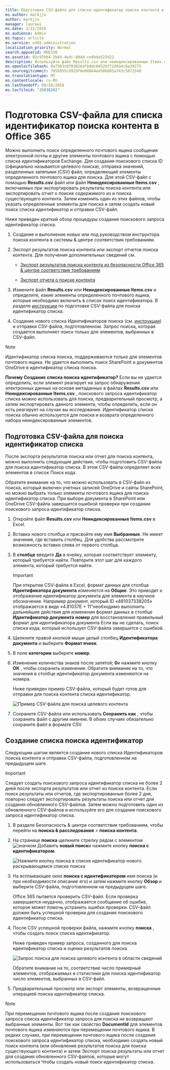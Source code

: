 ```yaml
---
title: Подготовка CSV-файла для списка идентификатор поиска контента в Office 365
ms.author: markjjo
author: markjjo
manager: laurawi
ms.date: 3/21/2018
ms.audience: Admin
ms.topic: article
ms.service: o365-administration
localization_priority: Normal
search.appverid: MOE150
ms.assetid: 82c97bb4-2b64-4edc-804d-cedbda525d22
description: Используйте файл Results.csv или неиндексированные Items.csv из существующего контента поиска для создания поискового идентификатор списка, возвращающий определенного сообщения. Поиска списка Идентификаторов обычно используется для возврата элементов частично индексированных почтового ящика.
ms.openlocfilehash: 9a7583c8f83626afb8dc0452bf72d834c8a28275
ms.sourcegitcommit: 7956955cd919f6e00b64e4506605a743c5872549
ms.translationtype: MT
ms.contentlocale: ru-RU
ms.lasthandoff: 09/26/2018
ms.locfileid: "25038282"
---
```

# <a name="prepare-a-csv-file-for-an-id-list-content-search-in-office-365"></a>Подготовка CSV-файла для списка идентификатор поиска контента в Office 365

Можно выполнить поиск определенного почтового ящика сообщения электронной почты и другие элементы почтового ящика с помощью списка идентификаторов Exchange. Для создания поискового списка ID (официально называется целевого поиска), отправка значений, разделенных запятыми (CSV) файл, определяющий элементы определенного почтового ящика для поиска. Для этой CSV-файл с помощью **Results.csv** файл или файл **Неиндексированные Items.csv** , включаемых при экспортировать результаты поиска контента или экспортировать отчет о поиске содержимого из и поиска существующего контента. Затем изменить один из этих файлов, чтобы указать определенные элементы для поиска и затем создать новый поиск списка идентификатор и отправки CSV-файл. 
  
Ниже приведен краткий обзор процедуры создания поискового запроса идентификатор списка.
  
1. Создание и выполнение новых или под руководством инструктора поиска контента в системы &amp; центре соответствия требованиям.
    
2. Экспорт результатов поиска контента или экспорт отчетов поиска контента. Для получения дополнительных сведений см.
    
    - [Экспорт результатов поиска контента из безопасности Office 365 &amp; центре соответствия требованиям](export-search-results.md)
    
    - [Экспорт отчета о поиске контента](export-a-content-search-report.md)
    
3. Измените файл **Results.csv** или **Неиндексированные Items.csv** и определите, какие элементы определенного почтового ящика, которые необходимо включить в список поиск идентификатора. В разделе [инструкции](#prepare-the-csv-file-for-an-id-list-search) по подготовке CSV-файла для поиска идентификатор списка. 
    
4. Создание нового списка Идентификаторов поиска (см. [инструкции](#create-an-id-list-search)) и отправки CSV-файла, подготовленном. Запрос поиска, которая создается выполняет поиск только для элементов, выбранных в CSV-файл.
    
> [!NOTE]
> Идентификатор списка поиска, поддерживаются только для элементов почтового ящика. Не удается выполнить поиск SharePoint и документов OneDrive в идентификатор списка поиска. 
  
 **Почему Создание списка поиска идентификатор?** Если вы не удается определить, если элемент реагирует на запрос обнаружения электронных данных на основе метаданных в файлах **Results.csv** или **Неиндексированные Items.csv** , поискового запроса идентификатор списка можно использовать для поиска, предварительный просмотр, а затем экспортировать данного элемента, чтобы определить, если он есть реагирует на случае вы исследование. Идентификатор списка поиска обычно используется для поиска и возврата определенного набора неиндексированные элементов. 
  
## <a name="prepare-the-csv-file-for-an-id-list-search"></a>Подготовка CSV-файла для поиска идентификатор списка

После экспорта результатов поиска или отчет для поиска контента, можно выполнить следующие действия, чтобы подготовить CSV-файла для поиска идентификатор списка. В этом CSV-файла определяет всех элементов в список Поиск кода.
  
Обратите внимание на то, что можно использовать в CSV-файл из поиска, который включен учетных записей OneDrive и сайты SharePoint, но можно выбрать *только* элементы почтового ящика для поиска идентификатор списка. При выборе документа в SharePoint или OneDrive CSV-файла завершится ошибкой проверки при создании поискового запроса идентификатор списка. 
  
1. Откройте файл **Results.csv** или **Неиндексированные Items.csv** в Excel. 
    
2. Вставка нового столбца и присвойте ему имя **Выбранные**. Не имеет значения, где вставить столбец. Для удобства рассмотрите возможность вставки слева от первого столбца.
    
3. В **столбце** введите **Да** в ячейку, которая соответствует элементу, который требуется найти. Повторите этот шаг для каждого элемента, который требуется найти. 
    
    > [!IMPORTANT]
    > При открытии CSV-файла в Excel, формат данных для столбца **Идентификатора документа** изменяется на **Общие**. Это приводит к отображение идентификатор документа для элемента в научное обозначение. Например документ, который ID «481037338205» отображается в виде «4.81037E + 11"необходимо выполнить дальнейшие действия для изменения формат данных в столбце **Идентификатор документа** **номер** для восстановления правильный формат для идентификатора документа Если вы не сделать, поиск списка кода, который использует CSV-файла завершится с ошибкой. 
  
4. Щелкните правой кнопкой мыши целый столбец **Идентификатора документа** и выберите **Формат ячеек**.
    
5. В поле **категории** выберите **номер**.
    
6. Изменение количества знаков после запятой; **0**и нажмите кнопку **ОК** , чтобы сохранить изменения. Обратите внимание на то, что значения в столбце идентификатор документа изменяются на номера. 
    
    Ниже приведен пример CSV-файла, который будет готов для отправки для поиска контента списка идентификатор.
    
    ![Пример CSV-файла для поиска целевого контента](media/8371b8cb-1638-496e-9be1-fe1565757d67.png)
  
7. Сохраните CSV-файла или использовать **Сохранить как** , чтобы сохранить файл с другим именем. В обоих случаях обязательно сохраните файл в формате CSV. 
  
## <a name="create-an-id-list-search"></a>Создание списка поиска идентификатор

Следующим шагом является создание нового списка Идентификаторов поиска контента и отправки CSV-файла, подготовленном на предыдущем шаге.
  
> [!IMPORTANT]
> Следует создать поискового запроса идентификатор списка не более 2 дней после экспорта результатов или отчет из поиска контента. Если поиск результаты или отчетов, где экспортированные более 2 дня, повторно следует экспортировать результаты поиска или отчет для создания обновленного CSV-файлов. Затем можно подготовить один из обновленного CSV-файлов и используйте его для создания поискового запроса идентификатор списка. 
  
1. В разделе Безопасность &amp; центре соответствия требованиям, чтобы перейти на **поиска &amp; расследования** \> **поиска контента**.
    
2. На странице **поиска** щелкните стрелку рядом с элементом ![значком Добавить](media/8ee52980-254b-440b-99a2-18d068de62d3.gif) **новый поиск**и нажмите кнопку **поиска с идентификатором**.
    
    ![Нажмите кнопку поиска в списке идентификатор нового раскрывающемся списке поиска](media/e65f9942-09b2-4127-865e-e64029a590df.png)
  
3. На всплывающее окно **поиска с идентификатором** имя поиска (и при необходимости описание его) и затем нажмите кнопку **Обзор** и выберите CSV-файла, подготовленном на предыдущем шаге. 
    
    Office 365 пытается проверить CSV-файл. Если проверка завершается неудачно, отображается сообщение об ошибке, которое может помочь устранить ошибки проверки. CSV-файл должен быть успешной проверки для создания поискового идентификатор списка.
    
4. После CSV успешной проверки файла, нажмите кнопку **поиска** , чтобы создать поиск списка идентификатор. 
    
    Ниже приведен пример запроса, созданного для поиска идентификатор списка и оценке результатов поиска.
    
    ![Запрос поиска для поиска целевого контента в области сведений](media/dbd9e570-c04b-4056-a8a7-37e9916ec683.png)
  
    Обратите внимание на то, соответствие число примерный элементов, отображаемых в статистики для поиска идентификатор число элементов, выбранных в CSV-файл.
    
5. Предварительный просмотр или экспорт элементы, возвращенные операцией поиска идентификатор списка.
    
> [!NOTE]
> При перемещении почтового ящика после создания поискового запроса списка идентификатор запроса для поиска не возвращают выбранные элементы. Вот так как свойство **DocumentId** для элементов почтового ящика изменяются при перемещении почтового ящика. В редких случаях, при перемещении почтового ящика после создания поискового запроса идентификатор списка, необходимо создать новый поиск контента (или обновление результатов поиска для поиска существующего контента) и затем Экспорт поиска результаты или отчет для создания обновленного CSV-файлов, которые могут использоваться  Чтобы создать новый поиск идентификатор списка. 
